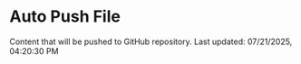 # Auto Push File

Content that will be pushed to GitHub repository.
Last updated: 07/21/2025, 04:20:30 PM